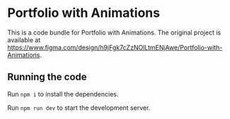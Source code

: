 
  # Portfolio with Animations

  This is a code bundle for Portfolio with Animations. The original project is available at https://www.figma.com/design/h9jFgk7cZzNOlLtmENjAwe/Portfolio-with-Animations.

  ## Running the code

  Run `npm i` to install the dependencies.

  Run `npm run dev` to start the development server.
  